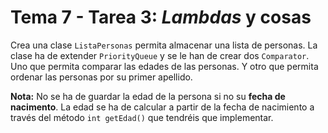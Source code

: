 # Tema 7 - Tarea 3: _Lambdas_ y cosas

Crea una clase `ListaPersonas` permita almacenar una lista de personas. La clase ha de extender `PriorityQueue` y se le han de crear dos `Comparator`. Uno que permita comparar las edades de las personas. Y otro que permita ordenar las personas por su primer apellido.

**Nota:** No se ha de guardar la edad de la persona si no su **fecha de nacimento**. La edad se ha de calcular a partir de la fecha de nacimiento a través del método `int getEdad()` que tendréis que implementar.
